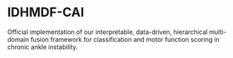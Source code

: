 # IDHMDF-CAI
Official implementation of our interpretable, data-driven, hierarchical multi-domain fusion framework for classification and motor function scoring in chronic ankle instability.

